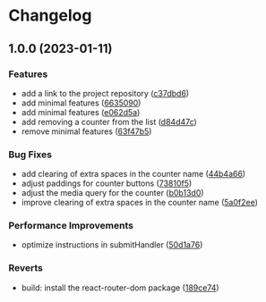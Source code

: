 # Changelog

## 1.0.0 (2023-01-11)


### Features

* add a link to the project repository ([c37dbd6](https://github.com/lykoffant/counter-list/commit/c37dbd67bf6a5fc3a1baaf7f145bdc90368eeb8e))
* add minimal features ([6635090](https://github.com/lykoffant/counter-list/commit/66350905a9521aea269986739a00e9cf97e79588))
* add minimal features ([e062d5a](https://github.com/lykoffant/counter-list/commit/e062d5a662c96ce789b5583c26bca6502179c050))
* add removing a counter from the list ([d84d47c](https://github.com/lykoffant/counter-list/commit/d84d47ce818c30d9267376788faf32b306bdee99))
* remove minimal features ([63f47b5](https://github.com/lykoffant/counter-list/commit/63f47b56d0797f1249599deaaa8e050262b76c00))


### Bug Fixes

* add clearing of extra spaces in the counter name ([44b4a66](https://github.com/lykoffant/counter-list/commit/44b4a66880b232f49b33f7489eee1288399fd4f7))
* adjust paddings for counter buttons ([73810f5](https://github.com/lykoffant/counter-list/commit/73810f5f2f1067da300236ef128636bde330700d))
* adjust the media query for the counter ([b0b13d0](https://github.com/lykoffant/counter-list/commit/b0b13d0ce36f87f32b084acd2695404ab261ddd3))
* improve clearing of extra spaces in the counter name ([5a0f2ee](https://github.com/lykoffant/counter-list/commit/5a0f2eea8983a464c0653626a46a67b00f43f39d))


### Performance Improvements

* optimize instructions in submitHandler ([50d1a76](https://github.com/lykoffant/counter-list/commit/50d1a7628867caee7417bd57eeb8937274ae4ac0))


### Reverts

* build: install the react-router-dom package ([189ce74](https://github.com/lykoffant/counter-list/commit/189ce74f8247c263a84debcfc773467534b4c76e))

